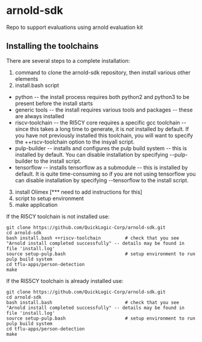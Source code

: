 # arnold-sdk
Repo to support evaluations using arnold evaluation kit
## Installing the toolchains
There are several steps to a complete installation:
1. command to clone the arnold-sdk repository, then install various other elements
2. install.bash script
  - python -- the install process requires both python2 and python3 to be present before the install starts
  - generic tools -- the install requires various tools and packages -- these are always installed
  - riscv-toolchain -- the RI5CY core requires a specific gcc toolchain -- since this takes a long time to generate, it is *not* installed by default.
If you have not previously installed this toolchain, you will want to specify the ++rscv-toolchain option to the insyall script.
  - pulp-builder -- installs and configures the pulp build system -- this is installed by default.  You can disable installation by specifying --pulp-builder to the install script.
  - tensorflow -- installs tensorflow as a submodule -- this is installed by default.  It is quite time-consuming so if you are not using tensorflow you
can disable installation by specifying --tensorflow to the install script.
3. install Olimex [*** need to add instructions for this]
4. script to setup environment
5. make application

If the RI5CY toolchain is not installed use:
~~~
git clone https://github.com/QuickLogic-Corp/arnold-sdk.git
cd arnold-sdk
bash install.bash ++riscv-toolchain  		# check that you see "Arnold install completed successfully" -- details may be found in file 'install.log'
source setup-pulp.bash						# setup environment to run pulp build system
cd tflu-apps/person-detection
make
~~~

If the RIS5CY toolchain is already installed use:
~~~
git clone https://github.com/QuickLogic-Corp/arnold-sdk.git
cd arnold-sdk
bash install.bash   						# check that you see "Arnold install completed successfully" -- details may be found in file 'install.log'
source setup-pulp.bash						# setup environment to run pulp build system
cd tflu-apps/person-detection
make
~~~
